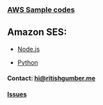 ### [AWS Sample codes](/) 

## Amazon SES:

 * [Node.js](Node.js)

 * [Python](python)

#### Contact: [hi@ritishgumber.me](mailto:hi@ritishgumber.me)

#### [Issues](https://github.com/ritishgumber/aws-codes/issues)
